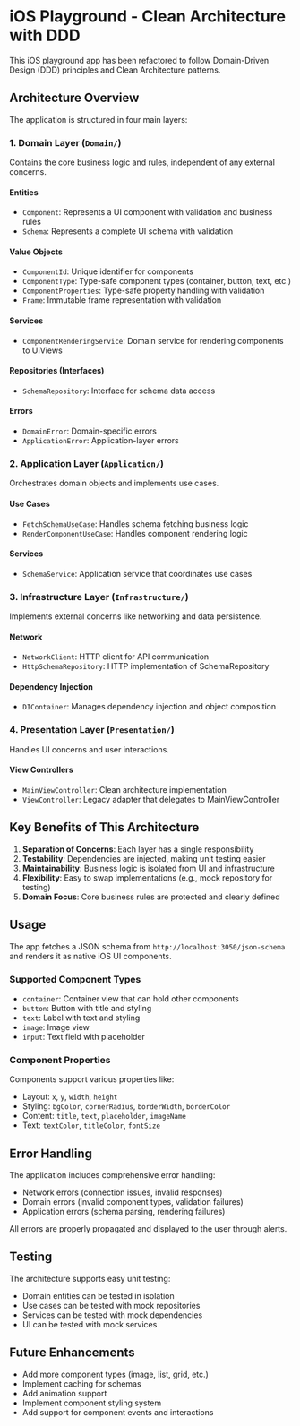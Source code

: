 # iOS Playground - Clean Architecture with DDD

This iOS playground app has been refactored to follow Domain-Driven Design (DDD) principles and Clean Architecture patterns.

## Architecture Overview

The application is structured in four main layers:

### 1. Domain Layer (`Domain/`)

Contains the core business logic and rules, independent of any external concerns.

#### Entities

- `Component`: Represents a UI component with validation and business rules
- `Schema`: Represents a complete UI schema with validation

#### Value Objects

- `ComponentId`: Unique identifier for components
- `ComponentType`: Type-safe component types (container, button, text, etc.)
- `ComponentProperties`: Type-safe property handling with validation
- `Frame`: Immutable frame representation with validation

#### Services

- `ComponentRenderingService`: Domain service for rendering components to UIViews

#### Repositories (Interfaces)

- `SchemaRepository`: Interface for schema data access

#### Errors

- `DomainError`: Domain-specific errors
- `ApplicationError`: Application-layer errors

### 2. Application Layer (`Application/`)

Orchestrates domain objects and implements use cases.

#### Use Cases

- `FetchSchemaUseCase`: Handles schema fetching business logic
- `RenderComponentUseCase`: Handles component rendering logic

#### Services

- `SchemaService`: Application service that coordinates use cases

### 3. Infrastructure Layer (`Infrastructure/`)

Implements external concerns like networking and data persistence.

#### Network

- `NetworkClient`: HTTP client for API communication
- `HttpSchemaRepository`: HTTP implementation of SchemaRepository

#### Dependency Injection

- `DIContainer`: Manages dependency injection and object composition

### 4. Presentation Layer (`Presentation/`)

Handles UI concerns and user interactions.

#### View Controllers

- `MainViewController`: Clean architecture implementation
- `ViewController`: Legacy adapter that delegates to MainViewController

## Key Benefits of This Architecture

1. **Separation of Concerns**: Each layer has a single responsibility
2. **Testability**: Dependencies are injected, making unit testing easier
3. **Maintainability**: Business logic is isolated from UI and infrastructure
4. **Flexibility**: Easy to swap implementations (e.g., mock repository for testing)
5. **Domain Focus**: Core business rules are protected and clearly defined

## Usage

The app fetches a JSON schema from `http://localhost:3050/json-schema` and renders it as native iOS UI components.

### Supported Component Types

- `container`: Container view that can hold other components
- `button`: Button with title and styling
- `text`: Label with text and styling
- `image`: Image view
- `input`: Text field with placeholder

### Component Properties

Components support various properties like:

- Layout: `x`, `y`, `width`, `height`
- Styling: `bgColor`, `cornerRadius`, `borderWidth`, `borderColor`
- Content: `title`, `text`, `placeholder`, `imageName`
- Text: `textColor`, `titleColor`, `fontSize`

## Error Handling

The application includes comprehensive error handling:

- Network errors (connection issues, invalid responses)
- Domain errors (invalid component types, validation failures)
- Application errors (schema parsing, rendering failures)

All errors are properly propagated and displayed to the user through alerts.

## Testing

The architecture supports easy unit testing:

- Domain entities can be tested in isolation
- Use cases can be tested with mock repositories
- Services can be tested with mock dependencies
- UI can be tested with mock services

## Future Enhancements

- Add more component types (image, list, grid, etc.)
- Implement caching for schemas
- Add animation support
- Implement component styling system
- Add support for component events and interactions
